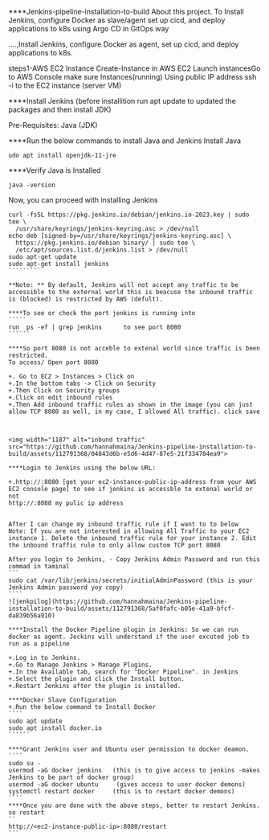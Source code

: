 
****Jenkins-pipeline-installation-to-build
About this project. To Install Jenkins, configure Docker as slave/agent set up cicd, and deploy applications to k8s using Argo CD in GitOps way

....,Install Jenkins, configure Docker as agent, set up cicd, and deploy applications to k8s.

steps1-AWS EC2 Instance
Create-Instance in AWS EC2
Launch instancesGo 
to AWS Console
make sure Instances(running)
Using public IP address ssh -i to the EC2 instance (server VM)

****Install Jenkins (before installition run apt update to updated the packages and then install JDK)

Pre-Requisites:
Java (JDK)

****Run the below commands to install Java and Jenkins
Install Java
```
udo apt install openjdk-11-jre
```
****Verify Java is Installed

```
java -version
```

Now, you can proceed with installing Jenkins
````````````
curl -fsSL https://pkg.jenkins.io/debian/jenkins.io-2023.key | sudo tee \
  /usr/share/keyrings/jenkins-keyring.asc > /dev/null
echo deb [signed-by=/usr/share/keyrings/jenkins-keyring.asc] \
  https://pkg.jenkins.io/debian binary/ | sudo tee \
  /etc/apt/sources.list.d/jenkins.list > /dev/null
sudo apt-get update
sudo apt-get install jenkins
`````````

**Note: ** By default, Jenkins will not accept any traffic to be accessible to the external world this is beacuse the inbound traffic is (blocked) is restricted by AWS (defult).

****To see or check the port jenkins is running into 
`````
run  ps -ef | grep jenkins      to see port 8080
``````

****So port 8080 is not acceble to extenal world since traffic is been restricted.
To access/ Open port 8080 

+. Go to EC2 > Instances > Click on
+.In the bottom tabs -> Click on Security
+.Then Click on Security groups
+.Click on edit inbound rules
+.Then Add inbound traffic rules as shown in the image (you can just allow TCP 8080 as well, in my case, I allowed All traffic). click save



<img width="1187" alt="inbund traffic" src="https://github.com/hannahmaina/Jenkins-pipeline-installation-to-build/assets/112791368/04843d6b-e5d6-4d47-87e5-21f334784ea9"> 

****Login to Jenkins using the below URL:

+.http://:8080 [get your ec2-instance-public-ip-address from your AWS EC2 console page] to see if jenkins is accessble to extenal world or not
http://:8088 my pulic ip address


After I can change my inbound traffic rule if I want to to below
Note: If you are not interested in allowing All Traffic to your EC2 instance 1. Delete the inbound traffic rule for your instance 2. Edit the inbound traffic rule to only allow custom TCP port 8080

After you login to Jenkins, - Copy Jenkins Admin Password and run this commad in taminal 
```
sudo cat /var/lib/jenkins/secrets/initialAdminPassword (this is your Jenkins Admin password yoy copy)
````
![jenkpilog](https://github.com/hannahmaina/Jenkins-pipeline-installation-to-build/assets/112791368/5af0fafc-b05e-41a9-bfcf-da839b56a910)

****Install the Docker Pipeline plugin in Jenkins: So we can run docker as agent. Jeckins will understand if the user excuted job to run as a pipeline 

+.Log in to Jenkins.
+.Go to Manage Jenkins > Manage Plugins.
+.In the Available tab, search for "Docker Pipeline". in Jenkins
+.Select the plugin and click the Install button.
+.Restart Jenkins after the plugin is installed.

****Docker Slave Configuration
+.Run the below command to Install Docker
````
sudo apt update
sudo apt install docker.io
``````

****Grant Jenkins user and Ubuntu user permission to docker deamon.
````
sudo su - 
usermod -aG docker jenkins   (this is to give access to jenkins -makes Jenkins to be part of docker group)
usermod -aG docker ubuntu     (gives access to user docker demons)
systemctl restart docker     (this is to restart docker demons)
````
****Once you are done with the above steps, better to restart Jenkins. so restart
``
http://<ec2-instance-public-ip>:8080/restart
```












